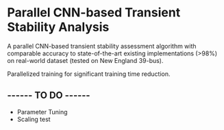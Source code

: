 # Parallel CNN-based Transient Stability Analysis

A parallel CNN-based transient stability assessment algorithm with comparable accuracy to state-of-the-art existing implementations (>98%) on real-world dataset (tested on New England 39-bus).

Parallelized training for significant training time reduction.

## ------ TO DO ------

- Parameter Tuning
- Scaling test
